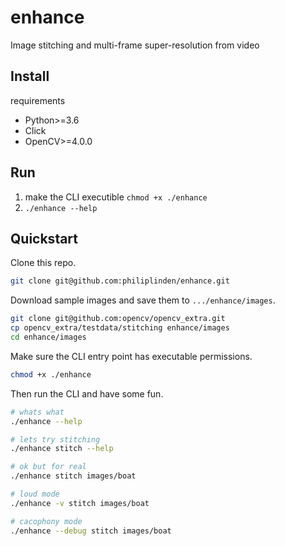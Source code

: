 # enhance
Image stitching and multi-frame super-resolution from video

## Install
requirements
- Python>=3.6
- Click
- OpenCV>=4.0.0

## Run
1. make the CLI executible `chmod +x ./enhance`
2. `./enhance --help`

## Quickstart
Clone this repo.
```bash
git clone git@github.com:philiplinden/enhance.git
```

Download sample images and save them to `.../enhance/images`.
```bash
git clone git@github.com:opencv/opencv_extra.git
cp opencv_extra/testdata/stitching enhance/images
cd enhance/images
```

Make sure the CLI entry point has executable permissions.
```bash
chmod +x ./enhance
```

Then run the CLI and have some fun.
```bash
# whats what
./enhance --help

# lets try stitching 
./enhance stitch --help

# ok but for real
./enhance stitch images/boat

# loud mode
./enhance -v stitch images/boat

# cacophony mode
./enhance --debug stitch images/boat
